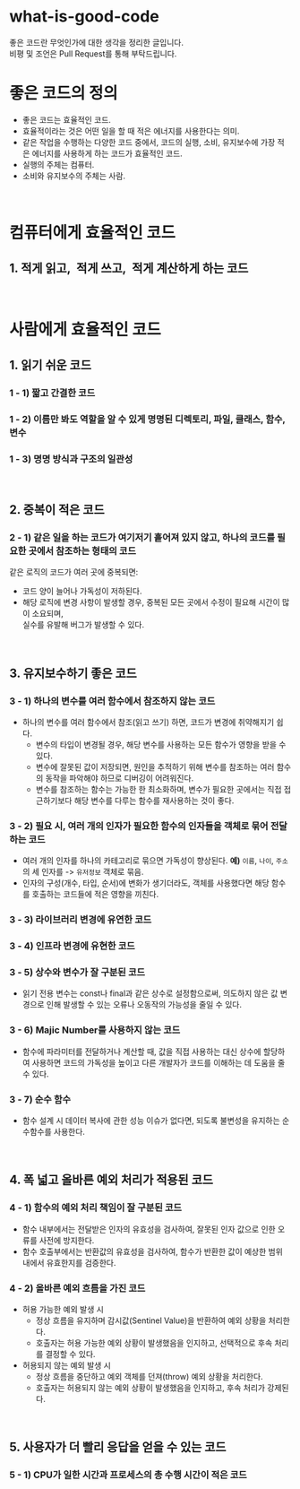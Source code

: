 # what-is-good-code

좋은 코드란 무엇인가에 대한 생각을 정리한 글입니다.  
비평 및 조언은 Pull Request를 통해 부탁드립니다.

# 좋은 코드의 정의
- 좋은 코드는 효율적인 코드.
- 효율적이라는 것은 어떤 일을 할 때 적은 에너지를 사용한다는 의미.
- 같은 작업을 수행하는 다양한 코드 중에서, 코드의 실행, 소비, 유지보수에 가장 적은 에너지를 사용하게 하는 코드가 효율적인 코드.
- 실행의 주체는 컴퓨터.
- 소비와 유지보수의 주체는 사람.
<br>

# 컴퓨터에게 효율적인 코드
## 1. 적게 읽고,&nbsp; 적게 쓰고,&nbsp; 적게 계산하게 하는 코드
<br>

# 사람에게 효율적인 코드
## 1. 읽기 쉬운 코드
### 1 - 1) 짧고 간결한 코드
### 1 - 2) 이름만 봐도 역할을 알 수 있게 명명된 디렉토리, 파일, 클래스, 함수, 변수
### 1 - 3) 명명 방식과 구조의 일관성
<br>

## 2. 중복이 적은 코드
### 2 - 1) 같은 일을 하는 코드가 여기저기 흩어져 있지 않고, 하나의 코드를 필요한 곳에서 참조하는 형태의 코드
같은 로직의 코드가 여러 곳에 중복되면:
- 코드 양이 늘어나 가독성이 저하된다.
- 해당 로직에 변경 사항이 발생할 경우, 중복된 모든 곳에서 수정이 필요해 시간이 많이 소요되며,  
실수를 유발해 버그가 발생할 수 있다.
<br>

## 3. 유지보수하기 좋은 코드
### 3 - 1) 하나의 변수를 여러 함수에서 참조하지 않는 코드
- 하나의 변수를 여러 함수에서 참조(읽고 쓰기) 하면, 코드가 변경에 취약해지기 쉽다.
  - 변수의 타입이 변경될 경우, 해당 변수를 사용하는 모든 함수가 영향을 받을 수 있다.
  - 변수에 잘못된 값이 저장되면, 원인을 추적하기 위해 변수를 참조하는 여러 함수의 동작을 파악해야 하므로 디버깅이 어려워진다.
  - 변수를 참조하는 함수는 가능한 한 최소화하며, 변수가 필요한 곳에서는 직접 접근하기보다 해당 변수를 다루는 함수를 재사용하는 것이 좋다.
### 3 - 2) 필요 시, 여러 개의 인자가 필요한 함수의 인자들을 객체로 묶어 전달하는 코드
- 여러 개의 인자를 하나의 카테고리로 묶으면 가독성이 향상된다. **예)** `이름`, `나이`, `주소`의 세 인자를 -> `유저정보` 객체로 묶음.
- 인자의 구성(개수, 타입, 순서)에 변화가 생기더라도, 객체를 사용했다면 해당 함수를 호출하는 코드들에 적은 영향을 끼친다.
### 3 - 3) 라이브러리 변경에 유연한 코드
### 3 - 4) 인프라 변경에 유현한 코드
### 3 - 5) 상수와 변수가 잘 구분된 코드
- 읽기 전용 변수는 const나 final과 같은 상수로 설정함으로써, 의도하지 않은 값 변경으로 인해 발생할 수 있는 오류나 오동작의 가능성을 줄일 수 있다.
### 3 - 6) Majic Number를 사용하지 않는 코드
- 함수에 파라미터를 전달하거나 계산할 때, 값을 직접 사용하는 대신 상수에 할당하여 사용하면 코드의 가독성을 높이고 다른 개발자가 코드를 이해하는 데 도움을 줄 수 있다.
### 3 - 7) 순수 함수
- 함수 설계 시 데이터 복사에 관한 성능 이슈가 없다면, 되도록 불변성을 유지하는 순수함수를 사용한다.
<br>

## 4. 폭 넓고 올바른 예외 처리가 적용된 코드
### 4 - 1) 함수의 예외 처리 책임이 잘 구분된 코드
- 함수 내부에서는 전달받은 인자의 유효성을 검사하여, 잘못된 인자 값으로 인한 오류를 사전에 방지한다.
- 함수 호출부에서는 반환값의 유효성을 검사하여, 함수가 반환한 값이 예상한 범위 내에서 유효한지를 검증한다.
### 4 - 2) 올바른 예외 흐름을 가진 코드
- 허용 가능한 예외 발생 시
  - 정상 흐름을 유지하며 감시값(Sentinel Value)을 반환하여 예외 상황을 처리한다.
  - 호출자는 허용 가능한 예외 상황이 발생했음을 인지하고, 선택적으로 후속 처리를 결정할 수 있다.
- 허용되지 않는 예외 발생 시
  - 정상 흐름을 중단하고 예외 객체를 던져(throw) 예외 상황을 처리한다.
  - 호출자는 허용되지 않는 예외 상황이 발생했음을 인지하고, 후속 처리가 강제된다.
<br>

## 5. 사용자가 더 빨리 응답을 얻을 수 있는 코드
### 5 - 1) CPU가 일한 시간과 프로세스의 총 수행 시간이 적은 코드
